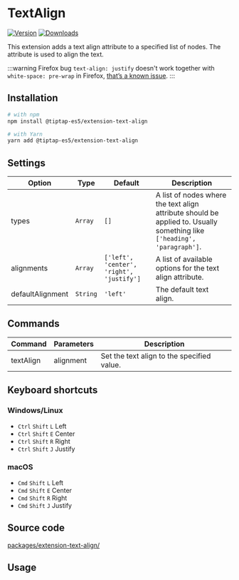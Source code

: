 # TextAlign

[![Version](https://img.shields.io/npm/v/@tiptap-es5/extension-text-align.svg?label=version)](https://www.npmjs.com/package/@tiptap-es5/extension-text-align)
[![Downloads](https://img.shields.io/npm/dm/@tiptap-es5/extension-text-align.svg)](https://npmcharts.com/compare/@tiptap-es5/extension-text-align?minimal=true)

This extension adds a text align attribute to a specified list of nodes. The attribute is used to align the text.

:::warning Firefox bug
`text-align: justify` doesn't work together with `white-space: pre-wrap` in Firefox, [that’s a known issue](https://bugzilla.mozilla.org/show_bug.cgi?id=1253840).
:::

## Installation

```bash
# with npm
npm install @tiptap-es5/extension-text-align

# with Yarn
yarn add @tiptap-es5/extension-text-align
```

## Settings

| Option           | Type     | Default                                  | Description                                                                                                             |
| ---------------- | -------- | ---------------------------------------- | ----------------------------------------------------------------------------------------------------------------------- |
| types            | `Array`  | `[]`                                     | A list of nodes where the text align attribute should be applied to. Usually something like `['heading', 'paragraph']`. |
| alignments       | `Array`  | `['left', 'center', 'right', 'justify']` | A list of available options for the text align attribute.                                                               |
| defaultAlignment | `String` | `'left'`                                 | The default text align.                                                                                                 |

## Commands

| Command   | Parameters | Description                                |
| --------- | ---------- | ------------------------------------------ |
| textAlign | alignment  | Set the text align to the specified value. |

## Keyboard shortcuts

### Windows/Linux

- `Ctrl`&nbsp;`Shift`&nbsp;`L` Left
- `Ctrl`&nbsp;`Shift`&nbsp;`E` Center
- `Ctrl`&nbsp;`Shift`&nbsp;`R` Right
- `Ctrl`&nbsp;`Shift`&nbsp;`J` Justify

### macOS

- `Cmd`&nbsp;`Shift`&nbsp;`L` Left
- `Cmd`&nbsp;`Shift`&nbsp;`E` Center
- `Cmd`&nbsp;`Shift`&nbsp;`R` Right
- `Cmd`&nbsp;`Shift`&nbsp;`J` Justify

## Source code

[packages/extension-text-align/](https://github.com/ueberdosis/tiptap/blob/main/packages/extension-text-align/)

## Usage

<demo name="Extensions/TextAlign" highlight="29" />
